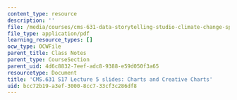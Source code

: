 ```yaml
---
content_type: resource
description: ''
file: /media/courses/cms-631-data-storytelling-studio-climate-change-spring-2017/bcc72b19a3ef30008cc733cf3c286df8_MITCMS_631s17_lec5_charts.pdf
file_type: application/pdf
learning_resource_types: []
ocw_type: OCWFile
parent_title: Class Notes
parent_type: CourseSection
parent_uid: 4d6c8832-7eef-adc8-9388-e59d050f3a65
resourcetype: Document
title: 'CMS.631 S17 Lecture 5 slides: Charts and Creative Charts'
uid: bcc72b19-a3ef-3000-8cc7-33cf3c286df8
---
```


